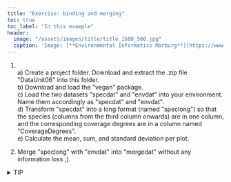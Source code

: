 ```yaml
---
title: "Exercise: binding and merging"
toc: true
toc_label: "In this example"
header:
  image: "/assets/images/title/title_1600_500.jpg"
  caption: 'Image: [**Environmental Informatics Marburg**](https://www.uni-marburg.de/en/fb19/disciplines/physisch/environmentalinformatics)'
---
```


1. <br/>
    a) Create a project folder. Download and extract the .zip file "DataUnit06" into this folder.<br/>
    b) Download and load the "vegan" package.<br/>
    c) Load the two datasets "specdat" and "envdat" into your environment. Name them accordingly as "specdat" and "envdat".<br/>
    d) Transform "specdat" into a long format (named "speclong") so that the species (columns from the third column onwards) are in one column, and the corresponding coverage degrees are in a column named "CoverageDegrees".<br/>
    e) Calculate the mean, sum, and standard deviation per plot.

2. Merge "speclong" with "envdat" into "mergedat" without any information loss ;).

<details>
   <summary>TIP</summary>
use %in% to see whether all plots of one data frame occur in the other e.g. Plots1[Plots1%in%Plots2]
</details>      